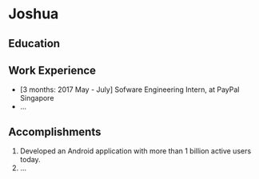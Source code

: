 # Joshua

## Education

## Work Experience

* [3 months: 2017 May - July] Sofware Engineering Intern, at PayPal Singapore
* ...

## Accomplishments

1. Developed an Android application with more than 1 billion active users today.
2. ...